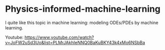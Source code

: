 # Physics-informed-machine-learning

I quite like this topic in machine learning: modeling ODEs/PDEs by machine learning.

Youtube:
https://www.youtube.com/watch?v=JoFW2uSd3Uo&list=PLMrJAkhIeNNQ0BaKuBKY43k4xMo6NSbBa
